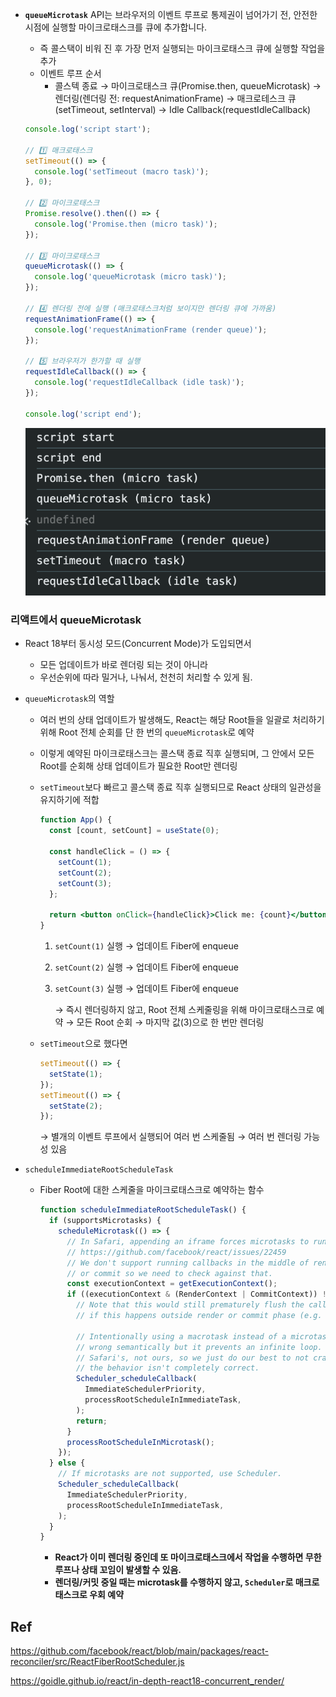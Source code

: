 - **`queueMicrotask`** API는 브라우저의 이벤트 루프로 통제권이 넘어가기 전, 안전한 시점에 실행할 마이크로태스크를 큐에 추가합니다.

  - 즉 콜스택이 비워 진 후 가장 먼저 실행되는 마이크로태스크 큐에 실행할 작업을 추가
  - 이벤트 루프 순서
    - 콜스텍 종료
      → 마이크로태스크 큐(Promise.then, queueMicrotask)
      → 렌더링(렌더링 전: requestAnimationFrame)
      → 매크로테스크 큐(setTimeout, setInterval)
      → Idle Callback(requestIdleCallback)

  ```jsx
  console.log('script start');

  // 1️⃣ 매크로태스크
  setTimeout(() => {
    console.log('setTimeout (macro task)');
  }, 0);

  // 2️⃣ 마이크로태스크
  Promise.resolve().then(() => {
    console.log('Promise.then (micro task)');
  });

  // 3️⃣ 마이크로태스크
  queueMicrotask(() => {
    console.log('queueMicrotask (micro task)');
  });

  // 4️⃣ 렌더링 전에 실행 (매크로태스크처럼 보이지만 렌더링 큐에 가까움)
  requestAnimationFrame(() => {
    console.log('requestAnimationFrame (render queue)');
  });

  // 5️⃣ 브라우저가 한가할 때 실행
  requestIdleCallback(() => {
    console.log('requestIdleCallback (idle task)');
  });

  console.log('script end');
  ```

  ![스크린샷 2025-07-16 오후 7.08.33.png](./assets/1.png)

### 리액트에서 queueMicrotask

- React 18부터 동시성 모드(Concurrent Mode)가 도입되면서
  - 모든 업데이트가 바로 렌더링 되는 것이 아니라
  - 우선순위에 따라 밀거나, 나눠서, 천천히 처리할 수 있게 됨.
- `queueMicrotask`의 역할

  - 여러 번의 상태 업데이트가 발생해도, React는 해당 Root들을 일괄로 처리하기 위해 Root 전체 순회를 단 한 번의 `queueMicrotask`로 예약
  - 이렇게 예약된 마이크로태스크는 콜스택 종료 직후 실행되며, 그 안에서 모든 Root를 순회해 상태 업데이트가 필요한 Root만 렌더링
  - `setTimeout`보다 빠르고 콜스택 종료 직후 실행되므로 React 상태의 일관성을 유지하기에 적합

    ```jsx
    function App() {
      const [count, setCount] = useState(0);

      const handleClick = () => {
        setCount(1);
        setCount(2);
        setCount(3);
      };

      return <button onClick={handleClick}>Click me: {count}</button>;
    }
    ```

    1. `setCount(1)` 실행 → 업데이트 Fiber에 enqueue
    2. `setCount(2)` 실행 → 업데이트 Fiber에 enqueue
    3. `setCount(3)` 실행 → 업데이트 Fiber에 enqueue

       → 즉시 렌더링하지 않고, Root 전체 스케줄링을 위해 마이크로태스크로 예약
       → 모든 Root 순회
       → 마지막 값(3)으로 한 번만 렌더링

  - `setTimeout`으로 했다면
    ```jsx
    setTimeout(() => {
      setState(1);
    });
    setTimeout(() => {
      setState(2);
    });
    ```
    → 별개의 이벤트 루프에서 실행되어 여러 번 스케줄됨
    → 여러 번 렌더링 가능성 있음

- `scheduleImmediateRootScheduleTask`

  - Fiber Root에 대한 스케줄을 마이크로태스크로 예약하는 함수

    ```jsx
    function scheduleImmediateRootScheduleTask() {
      if (supportsMicrotasks) {
        scheduleMicrotask(() => {
          // In Safari, appending an iframe forces microtasks to run.
          // https://github.com/facebook/react/issues/22459
          // We don't support running callbacks in the middle of render
          // or commit so we need to check against that.
          const executionContext = getExecutionContext();
          if ((executionContext & (RenderContext | CommitContext)) !== NoContext) {
            // Note that this would still prematurely flush the callbacks
            // if this happens outside render or commit phase (e.g. in an event).

            // Intentionally using a macrotask instead of a microtask here. This is
            // wrong semantically but it prevents an infinite loop. The bug is
            // Safari's, not ours, so we just do our best to not crash even though
            // the behavior isn't completely correct.
            Scheduler_scheduleCallback(
              ImmediateSchedulerPriority,
              processRootScheduleInImmediateTask,
            );
            return;
          }
          processRootScheduleInMicrotask();
        });
      } else {
        // If microtasks are not supported, use Scheduler.
        Scheduler_scheduleCallback(
          ImmediateSchedulerPriority,
          processRootScheduleInImmediateTask,
        );
      }
    }
    ```

    - **React가 이미 렌더링 중인데 또 마이크로태스크에서 작업을 수행하면 무한 루프나 상태 꼬임이 발생할 수 있음.**
    - **렌더링/커밋 중일 때는 microtask를 수행하지 않고, `Scheduler`로 매크로태스크로 우회 예약**

## Ref

https://github.com/facebook/react/blob/main/packages/react-reconciler/src/ReactFiberRootScheduler.js

https://goidle.github.io/react/in-depth-react18-concurrent_render/

